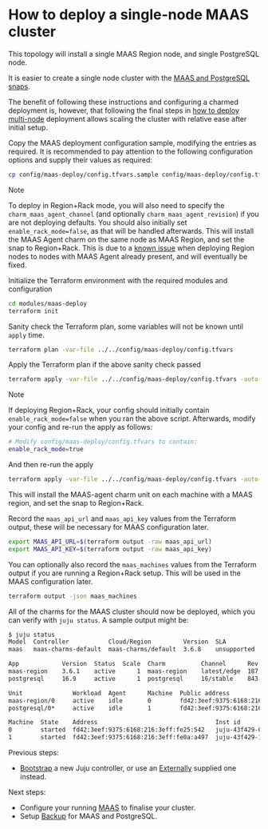 # How to deploy a single-node MAAS cluster

This topology will install a single MAAS Region node, and single PostgreSQL node.

It is easier to create a single node cluster with the [MAAS and PostgreSQL snaps](https://canonical.com/maas/docs/how-to-get-maas-up-and-running).

The benefit of following these instructions and configuring a charmed deployment is, however, that following the final steps in [how to deploy multi-node](./how_to_deploy_multi_node.md) deployment allows scaling the cluster with relative ease after initial setup.

Copy the MAAS deployment configuration sample, modifying the entries as required.
It is recommended to pay attention to the following configuration options and supply their values as required:

```bash
cp config/maas-deploy/config.tfvars.sample config/maas-deploy/config.tfvars
```
> [!NOTE]
> To deploy in Region+Rack mode, you will also need to specify the `charm_maas_agent_channel` (and optionally `charm_maas_agent_revision`) if you are not deploying defaults. You should also initially set `enable_rack_mode=false`, as that will be handled afterwards. This will install the MAAS Agent charm on the same node as MAAS Region, and set the snap to Region+Rack.
> This is due to a [known issue](https://github.com/canonical/maas-charms/issues/316) when deploying Region nodes to nodes with MAAS Agent already present, and will eventually be fixed.

Initialize the Terraform environment with the required modules and configuration

```bash
cd modules/maas-deploy
terraform init
```

Sanity check the Terraform plan, some variables will not be known until `apply` time.

```bash
terraform plan -var-file ../../config/maas-deploy/config.tfvars
```

Apply the Terraform plan if the above sanity check passed

```bash
terraform apply -var-file ../../config/maas-deploy/config.tfvars -auto-approve
```
> [!NOTE]
> If deploying Region+Rack, your config should initially contain `enable_rack_mode=false` when you ran the above script. Afterwards, modify your config and re-run the apply as follows:
>
> ```bash
> # Modify config/maas-deploy/config.tfvars to contain:
> enable_rack_mode=true
> ```
> And then re-run the apply
> ```bash
> terraform apply -var-file ../../config/maas-deploy/config.tfvars -auto-approve
> ```
> This will install the MAAS-agent charm unit on each machine with a MAAS region, and set the snap to Region+Rack.

Record the `maas_api_url` and `maas_api_key` values from the Terraform output, these will be necessary for MAAS configuration later.

```bash
export MAAS_API_URL=$(terraform output -raw maas_api_url)
export MAAS_API_KEY=$(terraform output -raw maas_api_key)
```

You can optionally also record the `maas_machines` values from the Terraform output if you are running a Region+Rack setup. This will be used in the MAAS configuration later.

```bash
terraform output -json maas_machines
```

All of the charms for the MAAS cluster should now be deployed, which you can verify with `juju status`. A sample output might be:

```bash
$ juju status
Model  Controller           Cloud/Region         Version  SLA          Timestamp
maas   maas-charms-default  maas-charms/default  3.6.8    unsupported  13:48:02+01:00

App            Version  Status  Scale  Charm          Channel      Rev  Exposed  Message
maas-region    3.6.1    active      1  maas-region    latest/edge  187  no
postgresql     16.9     active      1  postgresql     16/stable    843  no

Unit              Workload  Agent      Machine  Public address                          Ports                                                                               Message
maas-region/0     active    idle       0        fd42:3eef:9375:6168:216:3eff:fe25:542   53,3128,5239-5247,5250-5274,5280-5284,5443,8000/tcp 53,67,69,123,323,5241-5247/udp
postgresql/0*     active    idle       1        fd42:3eef:9375:6168:216:3eff:fe0a:a497  5432/tcp

Machine  State    Address                                 Inst id        Base          AZ  Message
0        started  fd42:3eef:9375:6168:216:3eff:fe25:542   juju-43f429-0  ubuntu@24.04      Running
1        started  fd42:3eef:9375:6168:216:3eff:fe0a:a497  juju-43f429-1  ubuntu@24.04      Running
```


Previous steps:
- [Bootstrap](./how_to_bootstrap_juju.md) a new Juju controller, or use an [Externally](./how_to_deploy_to_a_bootstrapped_controller.md) supplied one instead.

Next steps:
- Configure your running [MAAS](./how_to_configure_maas.md) to finalise your cluster.
- Setup [Backup](./how_to_backup.md) for MAAS and PostgreSQL.

